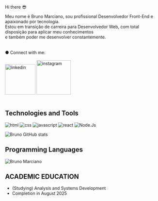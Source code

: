 Hi there :sunglasses:

Meu nome é Bruno Marciano, sou profissional Desenvolvedor Front-End e apaixonado por tecnologia.<br>
Estou em transição de carreira para Desenvolvedor Web, com total disposição para aplicar meu conhecimentos<br> e também poder me desenvolver constantemente.
<br><br><br/>
● Connect with me: 
<br><br>
<a href="https://www.linkedin.com/in/obrunomarciano"><img src="https://img.shields.io/badge/LinkedIn-0077B5?style=for-the-badge&logo=linkedin&logoColor=white" alt="linkedin" width=100px /><a/>
<a href="https://www.instagram.com/obrunomarciano"><img src="https://img.shields.io/badge/Instagram-E4405F?style=for-the-badge&logo=instagram&logoColor=white" alt="instagram" width=113px /><a/>
<br><br/>

## Technologies and Tools

<div align>
<img  src="https://img.shields.io/badge/HTML5-E34F26?style=for-the-badge&logo=html5&logoColor=white" alt="html" />
<img  src="https://img.shields.io/badge/CSS3-1572B6?style=for-the-badge&logo=css3&logoColor=white" alt="css" />
<img  src="https://img.shields.io/badge/JavaScript-F7DF1E?style=for-the-badge&logo=javascript&logoColor=black" alt="javascript"  />
<img  src="https://img.shields.io/badge/React-20232A?style=for-the-badge&logo=react&logoColor=61DAFB" alt="react" />
<img  src="https://img.shields.io/badge/Node.js-43853D?style=for-the-badge&logo=node.js&logoColor=white" alt="Node.Js" />

![Bruno GitHub stats](https://github-readme-stats.vercel.app/api?username=obrunomarciano&show_icons=true&theme=transparent)


## Programming Languages
![Bruno Marciano](https://github-readme-stats.vercel.app/api/top-langs/?username=obrunomarciano&langs_count=8&theme=dark)

</div>


## ACADEMIC EDUCATION
* (Studying) Analysis and Systems Development
* Completion in August 2025

